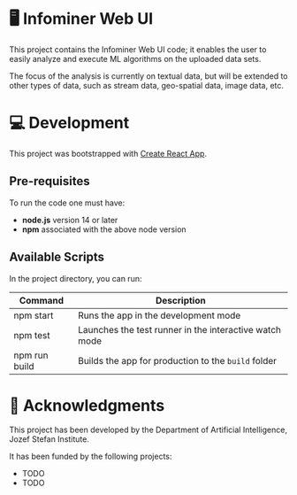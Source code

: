 # 🖥 Infominer Web UI

This project contains the Infominer Web UI code; it enables the user to easily analyze and execute ML algorithms on the uploaded data sets.

The focus of the analysis is currently on textual data, but will be extended to other types of data, such as stream data, geo-spatial data, image data, etc.


# 💻 Development

This project was bootstrapped with [Create React App](https://github.com/facebook/create-react-app).

## Pre-requisites

To run the code one must have:

- **node.js** version 14 or later
- **npm** associated with the above node version


## Available Scripts

In the project directory, you can run:

| Command         | Description                                            |
| --------------- | ------------------------------------------------------ |
| npm start       | Runs the app in the development mode                   |
| npm test        | Launches the test runner in the interactive watch mode |
| npm run build   | Builds the app for production to the `build` folder    |


# 🏢 Acknowledgments

This project has been developed by the Department of Artificial Intelligence, Jozef Stefan Institute.


It has been funded by the following projects:
- TODO
- TODO